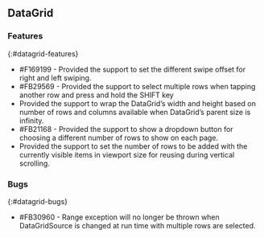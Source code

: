 ## DataGrid

### Features
{:#datagrid-features}

* \#F169199 - Provided the support to set the different swipe offset for right and left swiping.
* #FB29569 - Provided the support to select multiple rows when tapping another row and press and hold the SHIFT key
* Provided the support to wrap the DataGrid’s width and height based on number of rows and columns available when DataGrid’s parent size is infinity.
* \#FB21168 - Provided the support to show a dropdown button for choosing a different number of rows to show on each page.
* Provided the support to set the number of rows to be added with the currently visible items in viewport size for reusing during vertical scrolling.

### Bugs
{:#datagrid-bugs}

* #FB30960 - Range exception will no longer be thrown when DataGridSource is changed at run time with multiple rows are selected.
